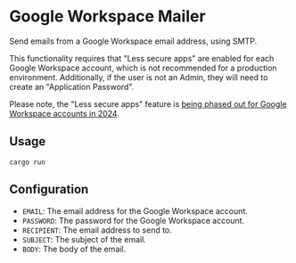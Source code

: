 
# Google Workspace Mailer

Send emails from a Google Workspace email address, using SMTP.  

This functionality requires that "Less secure apps" are enabled for each Google Workspace account, which is not recommended for a production environment. Additionally, if the user is not an Admin, they will need to create an "Application Password".  

Please note, the "Less secure apps" feature is [being phased out for Google Workspace accounts in 2024](https://support.google.com/a/answer/14114704).  

## Usage

```
cargo run
```

## Configuration

- `EMAIL`: The email address for the Google Workspace account.  
- `PASSWORD`: The password for the Google Workspace account.  
- `RECIPIENT`: The email address to send to.  
- `SUBJECT`: The subject of the email.  
- `BODY`: The body of the email.  
